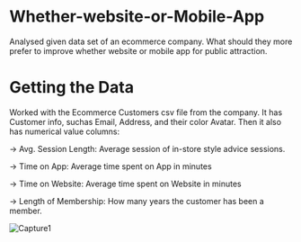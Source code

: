 # Whether-website-or-Mobile-App
Analysed given data set of an ecommerce company. What should they more prefer to improve whether website or mobile app for public attraction. 

# Getting the Data
Worked with the Ecommerce Customers csv file from the company. It has Customer info, suchas Email, Address, and their color Avatar. Then it also has numerical value columns:

-> Avg. Session Length: Average session of in-store style advice sessions.

-> Time on App: Average time spent on App in minutes

-> Time on Website: Average time spent on Website in minutes

-> Length of Membership: How many years the customer has been a member.

![Capture1](https://user-images.githubusercontent.com/39646018/62004990-41bb4900-b14a-11e9-9636-2c864833a541.PNG)
